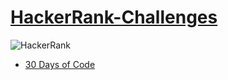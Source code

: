 # [HackerRank-Challenges](https://www.hackerrank.com/dashboard)

![HackerRank](https://camo.githubusercontent.com/49e713e1463692beaff7b552eb60511454485659f6131286eeab9db84e91840a/68747470733a2f2f69302e77702e636f6d2f6772616473696e67616d65732e636f6d2f77702d636f6e74656e742f75706c6f6164732f323031362f30352f3835363737315f3636383232343035333139373834315f313934333639393030395f6f2e706e67)

- [30 Days of Code](https://www.hackerrank.com/domains/tutorials/30-days-of-code)
